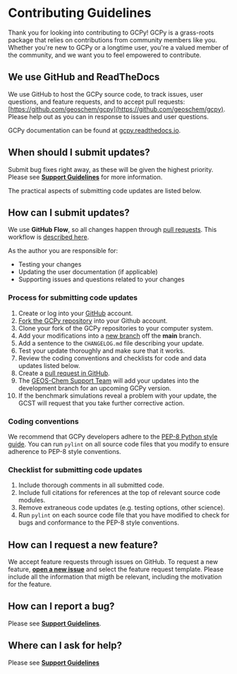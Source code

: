 # Contributing Guidelines

Thank you for looking into contributing to GCPy! GCPy is a grass-roots package that relies on contributions from community members like you. Whether you're new to GCPy or a longtime user, you're a valued member of the community, and we want you to feel empowered to contribute.

## We use GitHub and ReadTheDocs

We use GitHub to host the GCPy source code, to track issues, user questions, and feature requests, and to accept pull requests: [https://github.com/geoschem/gcpy](https://github.com/geoschem/gcpy). Please help out as you can in response to issues and user questions.

GCPy documentation can be found at [gcpy.readthedocs.io](https://gcpy.readthedocs.io).

## When should I submit updates?

Submit bug fixes right away, as these will be given the highest priority.  Please see **[Support Guidelines](https://gcpy.readthedocs.io/en/stable/reference/SUPPORT.html)** for more information.

The practical aspects of submitting code updates are listed below.

## How can I submit updates?

We use **GitHub Flow**, so all changes happen through [pull requests](https://help.github.com/articles/creating-a-pull-request/). This workflow is [described here](https://docs.github.com/en/get-started/using-github/github-flow).

As the author you are responsible for:
- Testing your changes
- Updating the user documentation (if applicable)
- Supporting issues and questions related to your changes

### Process for submitting code updates

  1. Create or log into your [GitHub](https://github.com/) account.
  2. [Fork the GCPy repository](https://help.github.com/articles/fork-a-repo/) into your Github account.
  3. Clone your fork of the GCPy repositories to your computer system.
  4. Add your modifications into a [new branch](https://git-scm.com/book/en/v2/Git-Branching-Branches-in-a-Nutshell) off the **main** branch.
  5. Add a sentence to the `CHANGELOG.md` file describing your update.
  6. Test your update thoroughly and make sure that it works.
  7. Review the coding conventions and checklists for code and data updates listed below.
  8. Create a [pull request in GitHub](https://help.github.com/articles/creating-a-pull-request/).
  9. The [GEOS-Chem Support Team](https://wiki.geos-chem.org/GEOS-Chem_Support_Team) will add your updates into the development branch for an upcoming GCPy version.
  10. If the benchmark simulations reveal a problem with your update, the GCST will request that you take further corrective action.

### Coding conventions

We recommend that GCPy developers adhere to the [PEP-8 Python style guide](https://peps.python.org/pep-0008/).  You can run `pylint` on all source code files that you modify to ensure adherence to PEP-8 style conventions.

### Checklist for submitting code updates

  1. Include thorough comments in all submitted code.
  2. Include full citations for references at the top of relevant source code modules.
  3. Remove extraneous code updates (e.g. testing options, other science).
  4. Run `pylint` on each source code file that you have modified to check for bugs and conformance to the PEP-8 style conventions.

## How can I request a new feature?

We accept feature requests through issues on GitHub. To request a new feature, **[open a new issue](https://github.com/geoschem/gcpy/issues/new/choose)** and select the feature request template. Please include all the information that migth be relevant, including the motivation for the feature.

## How can I report a bug?

Please see **[Support Guidelines](https://gcpy.readthedocs.io/en/stable/reference/SUPPORT.html)**.

## Where can I ask for help?

Please see **[Support Guidelines](https://gcpy.readthedocs.io/en/stable/reference/SUPPORT.html)**
